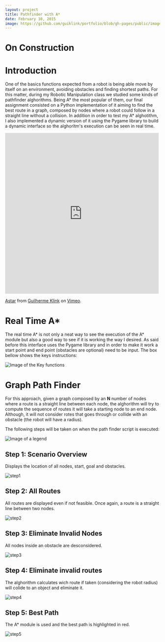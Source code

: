```yaml
---
layout: project
title: Pathfinder with A*
date: February 10, 2015
image: https://github.com/guiklink/portfolio/blob/gh-pages/public/images/A_star/logo.png?raw=true
---
```


# On Construction

# Introduction

One of the basics functions expected from a robot is being able move by itself on an environment, avoiding obstacles and finding shortest paths. For this matter, during my Robotic Manipulation class we studied some kinds of pathfinder alghorithms. Being A* the most popular of them, our final assignment consisted on a Python implementation of it aiming to find the best route in a graph, composed by nodes where a robot could follow in a straight line without a collision. In addition in order to test my A* alghotithm, I also implemented a dynamic version of it using the Pygame library to build a dynamic interface so the alghoritm's execution can be seen in real time.  

<iframe src="https://player.vimeo.com/video/137770025" width="500" height="521" frameborder="0" webkitallowfullscreen mozallowfullscreen allowfullscreen></iframe> <p><a href="https://vimeo.com/137770025">Astar</a> from <a href="https://vimeo.com/user43396191">Guilherme Klink</a> on <a href="https://vimeo.com">Vimeo</a>.</p>

# Real Time A*
The real time A* is not only a neat way to see the execution of the A* module but also a good way to see if it is working the way I desired. As said before this interface uses the Pygame library and in order to make it work a start point and end point (obstacles are optional) need to be input. The box bellow shows the keys instructions:

![Image of the Key functions]()

# Graph Path Finder
For this approach, given a graph composed by an **N** number of nodes where a route is a straight line between each node, the alghorithm will try to compute the sequence of routes it will take a starting node to an end node. Although, it will not consider rotes that goes through or collide with an obstacle (the robot will have a radius).

The following steps will be taken on when the path finder script is executed:

![Image of a legend](https://github.com/guiklink/portfolio/blob/gh-pages/public/images/A_star/Legend_1.png?raw=true)

## Step 1: Scenario Overview
Displays the location of all nodes, start, goal and obstacles.   

![step1](https://github.com/guiklink/portfolio/blob/gh-pages/public/images/A_star/step1.png?raw=true)

## Step 2: All Routes
All routes are displayed even if not feasible. Once again, a route is a straight line between two nodes.   

![step2](https://github.com/guiklink/portfolio/blob/gh-pages/public/images/A_star/step2.png?raw=true)

## Step 3: Eliminate Invalid Nodes 
All nodes inside an obstacle are desconsidered.   

![step3](https://github.com/guiklink/portfolio/blob/gh-pages/public/images/A_star/step3.png?raw=true)

## Step 4: Eliminate invalid routes
The alghorithm calculates wich route if taken (considering the robot radius) will colide to an object and eliminate it.   

![step4](https://github.com/guiklink/portfolio/blob/gh-pages/public/images/A_star/step4.png?raw=true)

## Step 5: Best Path
The A* module is used and the best path is highlighted in red.   

![step5](https://github.com/guiklink/portfolio/blob/gh-pages/public/images/A_star/step5.png?raw=true)

